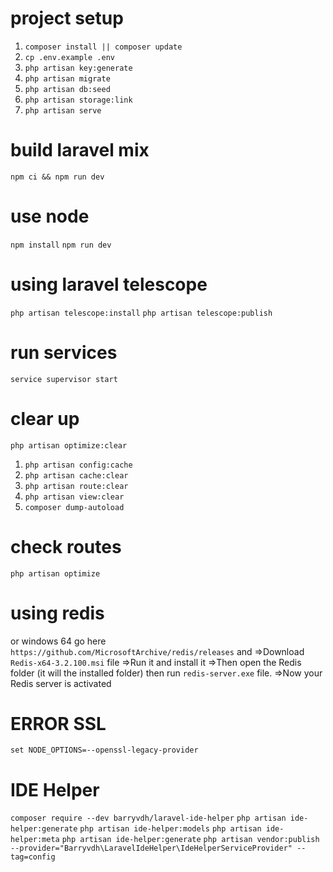 # project setup
01. `composer install || composer update`
02. `cp .env.example .env`
03. `php artisan key:generate`
04. `php artisan migrate`
05. `php artisan db:seed`
06. `php artisan storage:link`
07. `php artisan serve`

# build laravel mix
`npm ci && npm run dev`

# use node
`npm install`
`npm run dev`

# using laravel telescope
`php artisan telescope:install`
`php artisan telescope:publish`

# run services
`service supervisor start`

# clear up
`php artisan optimize:clear`
01. `php artisan config:cache`
02. `php artisan cache:clear`
03. `php artisan route:clear`
04. `php artisan view:clear`
05. `composer dump-autoload`

# check routes
`php artisan optimize`

# using redis
or windows 64 go here `https://github.com/MicrosoftArchive/redis/releases` and
=>Download `Redis-x64-3.2.100.msi` file
=>Run it and install it
=>Then open the Redis folder (it will the installed folder) then run `redis-server.exe` file.
=>Now your Redis server is activated

# ERROR SSL
`set NODE_OPTIONS=--openssl-legacy-provider`
# IDE Helper
`composer require --dev barryvdh/laravel-ide-helper`
`php artisan ide-helper:generate`
`php artisan ide-helper:models`
`php artisan ide-helper:meta`
`php artisan ide-helper:generate`
`php artisan vendor:publish --provider="Barryvdh\LaravelIdeHelper\IdeHelperServiceProvider" --tag=config`